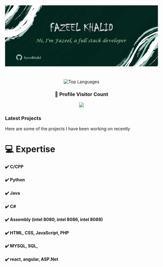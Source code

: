 ![banner](https://github.com/fazeelkhalid/fazeelkhalid/blob/main/Banner.jpg)

<h1 ></h1>


<p align="center"> <img src="https://github-readme-stats-john-fotis.vercel.app/api/top-langs/?username=fazeelkhalid&hide=javascript,html,css&layout=compact&theme=cobalt&langs_count=10&exclude_repo=john-fotis,john-fotis.github.io,Database-design-and-usage" alt="Top Languages" width = 70% />

</p>

<div align=center>
  <h3><b>📍 Profile Visitor Count</b></h3>
</div>
    
<p align="center" >   
  <img src="https://profile-counter.glitch.me/fazeelkhalid/count.svg" />  
</p>

### Latest Projects 
Here are some of the projects I have been working on recently

<div align="center">
 
</div>

#  💻 Expertise
#### ✔️ C/CPP 
#### ✔️ Python
#### ✔️ Java 
#### ✔️ C#
#### ✔️ Assembly (intel 8080, intel 8086, intel 8088)
#### ✔️ HTML, CSS, JavaScript, PHP
#### ✔️ MYSQL, SQL, 
#### ✔️ react, angular, ASP.Net

</div>

